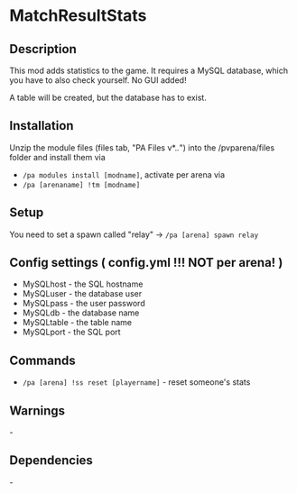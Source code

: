 # MatchResultStats

## Description

This mod adds statistics to the game. It requires a MySQL database, which you have to also check yourself. No GUI added!

A table will be created, but the database has to exist.

## Installation

Unzip the module files (files tab, "PA Files v*.*.*") into the /pvparena/files folder and install them via

- `/pa modules install [modname]`, activate per arena via
- `/pa [arenaname] !tm [modname]`

## Setup

You need to set a spawn called "relay" -> `/pa [arena] spawn relay`

## Config settings ( config.yml !!! NOT per arena! )

- MySQLhost \- the SQL hostname
- MySQLuser \- the database user
- MySQLpass \- the user password
- MySQLdb \- the database name
- MySQLtable \- the table name
- MySQLport \- the SQL port

## Commands

- `/pa [arena] !ss reset [playername]` \- reset someone's stats

## Warnings

\-

## Dependencies

\-
